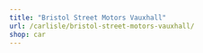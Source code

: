 ```yaml
---
title: "Bristol Street Motors Vauxhall"
url: /carlisle/bristol-street-motors-vauxhall/
shop: car
---
```

